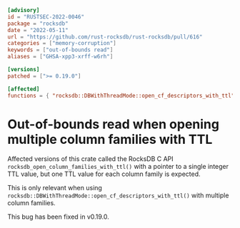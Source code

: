 ```toml
[advisory]
id = "RUSTSEC-2022-0046"
package = "rocksdb"
date = "2022-05-11"
url = "https://github.com/rust-rocksdb/rust-rocksdb/pull/616"
categories = ["memory-corruption"]
keywords = ["out-of-bounds read"]
aliases = ["GHSA-xpp3-xrff-w6rh"]

[versions]
patched = [">= 0.19.0"]

[affected]
functions = { "rocksdb::DBWithThreadMode::open_cf_descriptors_with_ttl" = ["< 0.19.0"] }
```

# Out-of-bounds read when opening multiple column families with TTL

Affected versions of this crate called the RocksDB C API
`rocksdb_open_column_families_with_ttl()` with a pointer to a single integer
TTL value, but one TTL value for each column family is expected.

This is only relevant when using
`rocksdb::DBWithThreadMode::open_cf_descriptors_with_ttl()` with multiple
column families.

This bug has been fixed in v0.19.0.
